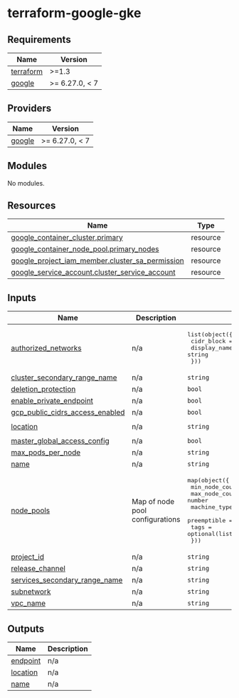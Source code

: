 # terraform-google-gke
## Requirements

| Name | Version |
|------|---------|
| <a name="requirement_terraform"></a> [terraform](#requirement\_terraform) | >=1.3 |
| <a name="requirement_google"></a> [google](#requirement\_google) | >= 6.27.0, < 7 |

## Providers

| Name | Version |
|------|---------|
| <a name="provider_google"></a> [google](#provider\_google) | >= 6.27.0, < 7 |

## Modules

No modules.

## Resources

| Name | Type |
|------|------|
| [google_container_cluster.primary](https://registry.terraform.io/providers/hashicorp/google/latest/docs/resources/container_cluster) | resource |
| [google_container_node_pool.primary_nodes](https://registry.terraform.io/providers/hashicorp/google/latest/docs/resources/container_node_pool) | resource |
| [google_project_iam_member.cluster_sa_permission](https://registry.terraform.io/providers/hashicorp/google/latest/docs/resources/project_iam_member) | resource |
| [google_service_account.cluster_service_account](https://registry.terraform.io/providers/hashicorp/google/latest/docs/resources/service_account) | resource |

## Inputs

| Name | Description | Type | Default | Required |
|------|-------------|------|---------|:--------:|
| <a name="input_authorized_networks"></a> [authorized\_networks](#input\_authorized\_networks) | n/a | <pre>list(object({<br/>    cidr_block = string<br/>    display_name = string<br/>  }))</pre> | `[]` | no |
| <a name="input_cluster_secondary_range_name"></a> [cluster\_secondary\_range\_name](#input\_cluster\_secondary\_range\_name) | n/a | `string` | n/a | yes |
| <a name="input_deletion_protection"></a> [deletion\_protection](#input\_deletion\_protection) | n/a | `bool` | `true` | no |
| <a name="input_enable_private_endpoint"></a> [enable\_private\_endpoint](#input\_enable\_private\_endpoint) | n/a | `bool` | `true` | no |
| <a name="input_gcp_public_cidrs_access_enabled"></a> [gcp\_public\_cidrs\_access\_enabled](#input\_gcp\_public\_cidrs\_access\_enabled) | n/a | `bool` | `null` | no |
| <a name="input_location"></a> [location](#input\_location) | n/a | `string` | `"europe-west3"` | no |
| <a name="input_master_global_access_config"></a> [master\_global\_access\_config](#input\_master\_global\_access\_config) | n/a | `bool` | `false` | no |
| <a name="input_max_pods_per_node"></a> [max\_pods\_per\_node](#input\_max\_pods\_per\_node) | n/a | `string` | `"30"` | no |
| <a name="input_name"></a> [name](#input\_name) | n/a | `string` | n/a | yes |
| <a name="input_node_pools"></a> [node\_pools](#input\_node\_pools) | Map of node pool configurations | <pre>map(object({<br/>    min_node_count = number<br/>    max_node_count = number<br/>    machine_type   = optional(string, "e2-medium")<br/>    preemptible    = optional(bool, false)<br/>    tags           = optional(list(string),[])<br/>  }))</pre> | n/a | yes |
| <a name="input_project_id"></a> [project\_id](#input\_project\_id) | n/a | `string` | n/a | yes |
| <a name="input_release_channel"></a> [release\_channel](#input\_release\_channel) | n/a | `string` | `"REGULAR"` | no |
| <a name="input_services_secondary_range_name"></a> [services\_secondary\_range\_name](#input\_services\_secondary\_range\_name) | n/a | `string` | n/a | yes |
| <a name="input_subnetwork"></a> [subnetwork](#input\_subnetwork) | n/a | `string` | `""` | no |
| <a name="input_vpc_name"></a> [vpc\_name](#input\_vpc\_name) | n/a | `string` | `"default"` | no |

## Outputs

| Name | Description |
|------|-------------|
| <a name="output_endpoint"></a> [endpoint](#output\_endpoint) | n/a |
| <a name="output_location"></a> [location](#output\_location) | n/a |
| <a name="output_name"></a> [name](#output\_name) | n/a |
